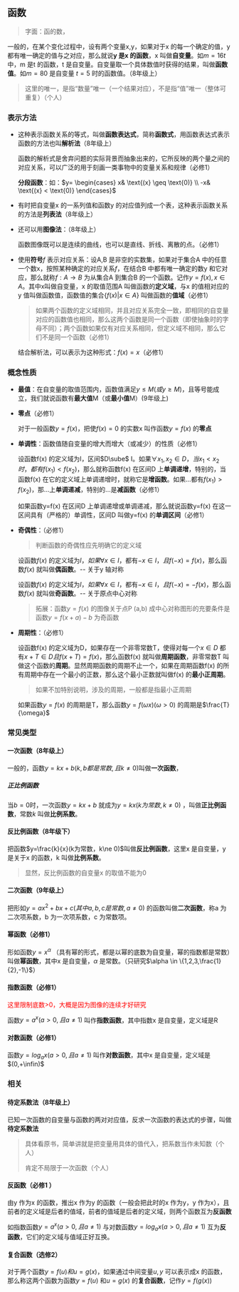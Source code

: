 ## 函数

> 字面：函的数，

一般的，在某个变化过程中，设有两个变量x,y，如果对于x 的每一个确定的值，y 都有唯一确定的值与之对应，那么就说**y 是x 的函数**，x 叫做**自变量**。如$m=16t$ 中，m 是t 的函数，t 是自变量。自变量取一个具体数值时获得的结果，叫做**函数值**。如$m=80$ 是自变量 $t=5$ 时的函数值。（8年级上）

> 这里的唯一，是指“数量”唯一（一个结果对应），不是指“值”唯一（整体可重复）（个人）

### 表示方法

- 这种表示函数关系的等式，叫做**函数表达式**，简称**函数式**，用函数表达式表示函数的方法也叫**解析法**（8年级上）

    函数的解析式是舍弃问题的实际背景而抽象出来的，它所反映的两个量之间的对应关系，可以广泛的用于刻画一类事物中的变量关系和规律（必修1）

    **分段函数**：如：$y= 
    \begin{cases}
    x& \text{(x} \geq \text{0)}
    \\ -x& \text{(x} < \text{0)}
    \end{cases}$

- 有时把自变量x 的一系列值和函数y 的对应值列成一个表，这种表示函数关系的方法是**列表法**（8年级上）

- 还可以用**图像法**：（8年级上）

    函数图像既可以是连续的曲线，也可以是直线、折线、离散的点。（必修1）

- 使用**符号**$f$ 表示对应关系：设A,B 是非空的实数集，如果对于集合A 中的任意一个数x，按照某种确定的对应关系$f$，在结合B 中都有唯一确定的数y 和它对应，那么就称$f:A\rightarrow B$ 为从集合A 到集合B 的一个函数。记作$y=f(x),x\in A$。其中x叫做自变量，x 的取值范围A 叫做函数的**定义域**，与x 的值相对应的y 值叫做函数值，函数值的集合$\{f(x)|x\in A\}$ 叫做函数的**值域**（必修1）

    > 如果两个函数的定义域相同，并且对应关系完全一致，即相同的自变量对应的函数值也相同，那么这两个函数是同一个函数（即使抽象时的字母不同）；两个函数如果仅有对应关系相同，但定义域不相同，那么它们不是同一个函数（必修1）
    
    结合解析法，可以表示为这种形式：$f(x)=x$（必修1）

### 概念性质

- **最值**：在自变量的取值范围内，函数值满足$y\le M(或y\ge M)$，且等号能成立，我们就说函数有**最大值**M（或**最小值**M）(9年级上)

- **零点**（必修1）

    对于一般函数$y=f(x)$，把使$f(x)=0$ 的实数x 叫作函数$y=f(x)$ 的**零点**

- **单调性**：函数值随自变量的增大而增大（或减少）的性质（必修1）

    设函数f(x) 的定义域为I，区间$D\sube$ I。如果$\forall x_1,x_2\in D，当x_1<x_2时，都有f(x_1)<f(x_2)$，那么就称函数f(x) 在区间D 上**单调递增**，特别的，当函数f(x) 在它的定义域上单调递增时，就称它是**增函数**。如果...都有$f(x_1)>f(x_2)$，那...上**单调递减**，特别的...是**减函数**（必修1）

    如果函数y=f(x) 在区间D 上单调递增或单调递减，那么就说函数y=f(x) 在这一区间具有（严格的）单调性，区间D 叫做y=f(x) 的**单调区间**（必修1）

- **奇偶性**：（必修1）

    > 判断函数的奇偶性应先明确它的定义域

    设函数$f(x)$ 的定义域为$I，如果\forall x\in I$，都有$-x\in I，且f(-x)=f(x)$，那么函数$f(x)$ 就叫做**偶函数**。-- 关于y 轴对称

    设函数$f(x)$ 的定义域为$I，如果\forall x\in I$，都有$-x\in I，且f(-x)=-f(x)$，那么函数$f(x)$ 就叫做**奇函数**。-- 关于原点中心对称

    > 拓展：函数$y=f(x)$ 的图像关于点P (a,b) 成中心对称图形的充要条件是函数$y=f(x+a)-b$ 为奇函数

- **周期性**：（必修1）

    设函数f(x) 的定义域为D，如果存在一个非零常数T，使得对每一个$x\in D$ 都有$x+T\in D 且 f(x+T)=f(x)$，那么函数f(x) 就叫做**周期函数**，非零常数T 叫做这个函数的**周期**。显然周期函数的周期不止一个，如果在周期函数f(x) 的所有周期中存在一个最小的正数，那么这个最小正数就叫做f(x) 的**最小正周期**。

    >  如果不加特别说明，涉及的周期，一般都是指最小正周期

    如果函数$y=f(x)$ 的周期是T，那么函数$y=f(\omega x)(\omega>0)$ 的周期是$\frac{T}{\omega}$

### 常见类型

#### 一次函数（8年级上）

一般的，函数$y=kx+b(k,b都是常数,且k\ne 0)$叫做**一次函数**，

##### 正比例函数

当$b=0$时，一次函数$y=kx+b$ 就成为$y=kx(k为常数,k\ne 0)$ ，叫做**正比例函数**，常数$k$ 叫做**比例系数**。

#### 反比例函数（8年级下）

把函数$y=\frac{k}{x}(k为常数，k\ne 0)$叫做**反比例函数**，这里x 是自变量，y 是关于x 的函数，k 叫做**比例系数**。

> 显然，反比例函数的自变量x 的取值不能为0

#### 二次函数（9年级上）

把形如$y=ax^2+bx+c(其中a,b,c是常数,a\ne 0)$ 的函数叫做**二次函数**，称a 为二次项系数，b 为一次项系数，c 为常数项。

#### 幂函数（必修1）

形如函数$y=x^\alpha$ （具有幂的形式，都是以幂的底数为自变量，幂的指数都是常数）叫做**幂函数**，其中x 是自变量，$\alpha$ 是常数。（只研究$\alpha \in \{1,2,3,\frac{1}{2},-1\}$）

#### 指数函数（必修1）

<font color=red>这里限制底数>0，大概是因为图像的连续才好研究</font>

函数$y=a^x(a>0,且a\ne 1)$ 叫作**指数函数**，其中指数x 是自变量，定义域是R

#### 对数函数（必修1）

函数$y=log_ax(a>0,且a\ne 1)$ 叫作**对数函数**，其中x 是自变量，定义域是$(0,+\infin)$



### 相关

#### 待定系数法（8年级上）

已知一次函数的自变量与函数的两对对应值，反求一次函数的表达式的步骤，叫做**待定系数法**

> 具体看原书，简单讲就是把变量用具体的值代入，把系数当作未知数（个人）
>
> 肯定不局限于一次函数（个人）

#### 反函数（必修1 ）

由y 作为x 的函数，推出x 作为y 的函数（一般会把此时的x 作为y，y 作为x），且前者的定义域是后者的值域，前者的值域是后者的定义域，则两个函数互为**反函数**

如指数函数$y=a^x(a>0,且a\ne 1)$ 与对数函数$y=log_ax(a>0,且a\ne 1)$ 互为**反函数**，它们的定义域与值域正好互换。

#### 复合函数（选修2）

对于两个函数$y=f(u)和u=g(x)$，如果通过中间变量$u,y$ 可以表示成x 的函数，那么称这两个函数为函数$y=f(u)$ 和$u=g(x)$ 的**复合函数**，记作$y=f(g(x))$



